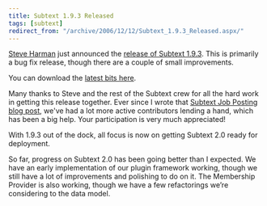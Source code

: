 ```yaml
---
title: Subtext 1.9.3 Released
tags: [subtext]
redirect_from: "/archive/2006/12/12/Subtext_1.9.3_Released.aspx/"
---
```


[Steve Harman](http://stevenharman.net/blog/ "Steve Harman's Blog") just
announced the [release of Subtext
1.9.3](http://stevenharman.net/blog/archive/2006/12/14/Subtext_1.9.3_quotRepair_Jobquot_Edition_Released.aspx "Subtext 1.9.3 Released").
This is primarily a bug fix release, though there are a couple of small
improvements.

You can download the [latest bits
here](https://sourceforge.net/project/showfiles.php?group_id=137896&package_id=181920&release_id=470900 "The Latest Subtext Release").

Many thanks to Steve and the rest of the Subtext crew for all the hard
work in getting this release together. Ever since I wrote that [Subtext
Job Posting blog
post](https://haacked.com/archive/2006/11/03/Seriously_Cool_Jobs_Available.aspx "Seriously Cool Jobs Available"),
we've had a lot more active contributors lending a hand, which has been
a big help. Your participation is very much appreciated!

With 1.9.3 out of the dock, all focus is now on getting Subtext 2.0
ready for deployment.

So far, progress on Subtext 2.0 has been going better than I
expected. We have an early implementation of our plugin framework
working, though we still have a lot of improvements and polishing to do
on it. The Membership Provider is also working, though we have a few
refactorings we’re considering to the data model.

